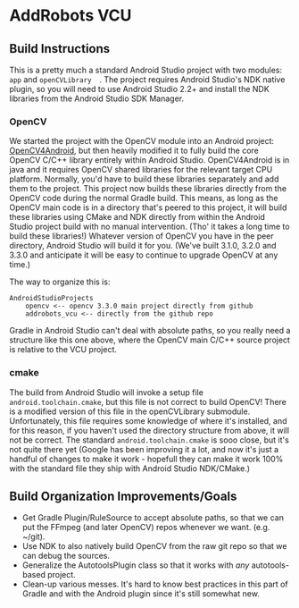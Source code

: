 # AddRobots VCU

## Build Instructions

This is a pretty much a standard Android Studio project with two modules: `app` and `openCVLibrary	`. The project requires Android Studio's NDK native plugin, so you will need to use Android Studio 2.2+ and install the NDK libraries from the Android Studio SDK Manager.

### OpenCV

We started the project with the OpenCV module into an Android project: [OpenCV4Android](http://docs.opencv.org/2.4/doc/tutorials/introduction/android_binary_package/O4A_SDK.html), but then heavily modified it to fully build the core OpenCV C/C++ library entirely within Android Studio. OpenCV4Android is in java and it requires OpenCV shared libraries for the relevant target CPU platform. Normally, you'd have to build these libraries separately and add them to the project. This project now builds these libraries directly from the OpenCV code during the normal Gradle build. This means, as long as the OpenCV main code is in a directory that's peered to this project, it will build these libraries using CMake and NDK directly from within the Android Studio project build with no manual intervention. (Tho' it takes a long time to build these libraries!) Whatever version of OpenCV you have in the peer directory, Android Studio will build it for you. (We've built 3.1.0, 3.2.0 and 3.3.0 and anticipate it will be easy to continue to upgrade OpenCV at any time.)

The way to organize this is:

	AndroidStudioProjects
		opencv <-- opencv 3.3.0 main project directly from github
		addrobots_vcu <-- directly from the github repo

Gradle in Android Studio can't deal with absolute paths, so you really need a structure like this one above, where the OpenCV main C/C++ source project is relative to the VCU project.

### cmake

The build from Android Studio will invoke a setup file `android.toolchain.cmake`, but this file is not correct to build OpenCV! There is a modified version of this file in the openCVLibrary submodule. Unfortunately, this file requires some knowledge of where it's installed, and for this reason, if you haven't used the directory structure from above, it will not be correct. The standard `android.toolchain.cmake` is sooo close, but it's not quite there yet (Google has been improving it a lot, and now it's just a handful of changes to make it work - hopefull they can make it work 100% with the standard file they ship with Android Studio NDK/CMake.)
                           
## Build Organization Improvements/Goals 
* Get Gradle Plugin/RuleSource to accept absolute paths, so that we can put the FFmpeg (and later OpenCV) repos whenever we want. (e.g. ~/git).
* Use NDK to also natively build OpenCV from the raw git repo so that we can debug the sources.
* Generalize the AutotoolsPlugin class so that it works with *any* autotools-based project.
* Clean-up various messes. It's hard to know best practices in this part of Gradle and with the Android plugin since it's still somewhat new.
